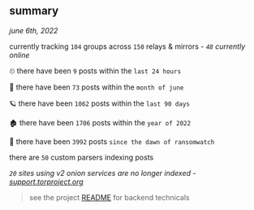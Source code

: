 
## summary
_june 6th, 2022_

currently tracking `104` groups across `150` relays & mirrors - _`48` currently online_

⏲ there have been `9` posts within the `last 24 hours`

🦈 there have been `73` posts within the `month of june`

🪐 there have been `1062` posts within the `last 90 days`

🏚 there have been `1706` posts within the `year of 2022`

🦕 there have been `3992` posts `since the dawn of ransomwatch`

there are `50` custom parsers indexing posts

_`20` sites using v2 onion services are no longer indexed - [support.torproject.org](https://support.torproject.org/onionservices/v2-deprecation/)_

> see the project [README](https://github.com/joshhighet/ransomwatch#ransomwatch--) for backend technicals
